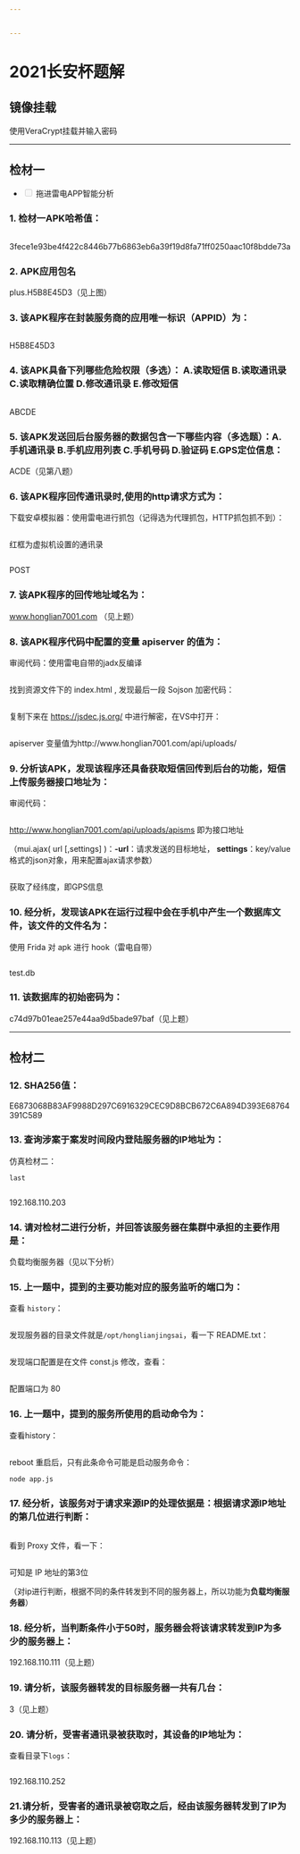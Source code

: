 ```yaml
---


---
```


<h1 id="长安杯题解">2021长安杯题解</h1>
<h2 id="镜像挂载">镜像挂载</h2>
<p>使用VeraCrypt挂载并输入密码</p>
<hr>
<h2 id="检材一">检材一</h2>
<ul>
<li class="task-list-item"><input type="checkbox" class="task-list-item-checkbox" disabled=""> 拖进雷电APP智能分析</li>
</ul>
<h3 id="检材一apk哈希值：">1. 检材一APK哈希值：</h3>
<p><img src="https://s2.loli.net/2022/07/07/VdRc3nTwWgsEHbi.png" alt=""></p>
<p>3fece1e93be4f422c8446b77b6863eb6a39f19d8fa71ff0250aac10f8bdde73a</p>
<h3 id="apk应用包名">2. APK应用包名</h3>
<p>plus.H5B8E45D3（见上图）</p>
<h3 id="该apk程序在封装服务商的应用唯一标识（appid）为：">3. 该APK程序在封装服务商的应用唯一标识（APPID）为：</h3>
<p><img src="https://s2.loli.net/2022/07/07/TkhLBGzqilSWO5e.png" alt=""></p>
<p>H5B8E45D3</p>
<h3 id="该apk具备下列哪些危险权限（多选）：-a.读取短信-b.读取通讯录-c.读取精确位置-d.修改通讯录-e.修改短信">4. 该APK具备下列哪些危险权限（多选）： A.读取短信 B.读取通讯录 C.读取精确位置 D.修改通讯录 E.修改短信</h3>
<p><img src="https://s2.loli.net/2022/07/07/dHaYOKvIx8Up69E.png" alt=""></p>
<p>ABCDE</p>
<h3 id="该apk发送回后台服务器的数据包含一下哪些内容（多选题）：a.手机通讯录-b.手机应用列表-c.手机号码-d.验证码-e.gps定位信息：">5. 该APK发送回后台服务器的数据包含一下哪些内容（多选题）：A.手机通讯录 B.手机应用列表 C.手机号码 D.验证码 E.GPS定位信息：</h3>
<p>ACDE（见第八题）</p>
<h3 id="该apk程序回传通讯录时使用的http请求方式为：">6. 该APK程序回传通讯录时,使用的http请求方式为：</h3>
<p>下载安卓模拟器：使用雷电进行抓包（记得选为代理抓包，HTTP抓包抓不到）：</p>
<p><img src="https://s2.loli.net/2022/07/08/dZsJg4F9cqDlMmC.png" alt=""></p>
<p>红框为虚拟机设置的通讯录</p>
<p><img src="https://s2.loli.net/2022/07/08/GQcPdzl7fwxXWFU.png" alt=""></p>
<p>POST</p>
<h3 id="该apk程序的回传地址域名为：">7. 该APK程序的回传地址域名为：</h3>
<p><a href="http://www.honglian7001.com">www.honglian7001.com</a> （见上题）</p>
<h3 id="该apk程序代码中配置的变量-apiserver-的值为：">8. 该APK程序代码中配置的变量 apiserver 的值为：</h3>
<p>审阅代码：使用雷电自带的jadx反编译</p>
<p><img src="https://s2.loli.net/2022/07/08/wde7NKaE1lFfmXb.png" alt=""></p>
<p>找到资源文件下的 index.html , 发现最后一段 Sojson 加密代码：</p>
<p><img src="https://s2.loli.net/2022/07/08/S8mprIQG9vVbxan.png" alt=""></p>
<p>复制下来在 <a href="https://jsdec.js.org/">https://jsdec.js.org/</a> 中进行解密，在VS中打开：</p>
<p><img src="https://s2.loli.net/2022/07/08/IdzN3JKgl1FRA25.png" alt=""></p>
<p>apiserver 变量值为http://www.honglian7001.com/api/uploads/</p>
<h3 id="分析该apk，发现该程序还具备获取短信回传到后台的功能，短信上传服务器接口地址为：">9. 分析该APK，发现该程序还具备获取短信回传到后台的功能，短信上传服务器接口地址为：</h3>
<p>审阅代码：</p>
<p><img src="https://s2.loli.net/2022/07/08/Ax5bqGrSoY9WiNL.png" alt=""></p>
<p><a href="http://www.honglian7001.com/api/uploads/apisms">http://www.honglian7001.com/api/uploads/apisms</a> 即为接口地址</p>
<p>（mui.ajax( url [,settings] )：<strong>-url</strong>：请求发送的目标地址， <strong>settings</strong>：key/value格式的json对象，用来配置ajax请求参数）</p>
<p><img src="https://s2.loli.net/2022/07/08/1dEbP3sGACqm6yT.png" alt=""></p>
<p>获取了经纬度，即GPS信息</p>
<h3 id="经分析，发现该apk在运行过程中会在手机中产生一个数据库文件，该文件的文件名为：">10. 经分析，发现该APK在运行过程中会在手机中产生一个数据库文件，该文件的文件名为：</h3>
<p>使用 Frida 对 apk 进行 hook（雷电自带）</p>
<p><img src="https://s2.loli.net/2022/07/08/92KJVv7EZTUhdBj.png" alt=""></p>
<p>test.db</p>
<h3 id="该数据库的初始密码为：">11. 该数据库的初始密码为：</h3>
<p>c74d97b01eae257e44aa9d5bade97baf（见上题）</p>
<hr>
<h2 id="检材二">检材二</h2>
<h3 id="sha256值：">12. SHA256值：</h3>
<p>E6873068B83AF9988D297C6916329CEC9D8BCB672C6A894D393E68764391C589</p>
<h3 id="查询涉案于案发时间段内登陆服务器的ip地址为：">13. 查询涉案于案发时间段内登陆服务器的IP地址为：</h3>
<p>仿真检材二：</p>
<pre><code>last
</code></pre>
<p><img src="https://s2.loli.net/2022/07/08/MyGULNIVkHZrKc7.png" alt=""></p>
<p>192.168.110.203</p>
<h3 id="请对检材二进行分析，并回答该服务器在集群中承担的主要作用是：">14. 请对检材二进行分析，并回答该服务器在集群中承担的主要作用是：</h3>
<p>负载均衡服务器（见以下分析）</p>
<h3 id="上一题中，提到的主要功能对应的服务监听的端口为：">15. 上一题中，提到的主要功能对应的服务监听的端口为：</h3>
<p>查看 <code>history</code>：</p>
<p><img src="https://s2.loli.net/2022/07/09/5T6YsuASF7EgCnc.png" alt=""></p>
<p>发现服务器的目录文件就是<code>/opt/honglianjingsai</code>，看一下 README.txt：</p>
<p><img src="https://s2.loli.net/2022/07/09/QiHwsk6SCn1xfBT.png" alt=""></p>
<p>发现端口配置是在文件 const.js 修改，查看：</p>
<p><img src="https://s2.loli.net/2022/07/09/cFrMXYwGJBqv8oy.png" alt=""></p>
<p>配置端口为 80</p>
<h3 id="上一题中，提到的服务所使用的启动命令为：">16. 上一题中，提到的服务所使用的启动命令为：</h3>
<p>查看history：</p>
<p><img src="https://s2.loli.net/2022/07/09/49zdgT7DjbfXPuC.png" alt=""></p>
<p>reboot 重启后，只有此条命令可能是启动服务命令：</p>
<pre><code>node app.js
</code></pre>
<h3 id="经分析，该服务对于请求来源ip的处理依据是：根据请求源ip地址的第几位进行判断：">17. 经分析，该服务对于请求来源IP的处理依据是：根据请求源IP地址的第几位进行判断：</h3>
<p><img src="https://s2.loli.net/2022/07/09/nDvYOyuJ6KqzTro.png" alt=""></p>
<p>看到 Proxy 文件，看一下：</p>
<p><img src="https://s2.loli.net/2022/07/09/D3RA6Uz87yvT5dk.png" alt=""></p>
<p>可知是 IP 地址的第3位</p>
<p>（对ip进行判断，根据不同的条件转发到不同的服务器上，所以功能为<strong>负载均衡服务器</strong>）</p>
<h3 id="经分析，当判断条件小于50时，服务器会将该请求转发到ip为多少的服务器上：">18. 经分析，当判断条件小于50时，服务器会将该请求转发到IP为多少的服务器上：</h3>
<p>192.168.110.111（见上题）</p>
<h3 id="请分析，该服务器转发的目标服务器一共有几台：">19. 请分析，该服务器转发的目标服务器一共有几台：</h3>
<p>3（见上题）</p>
<h3 id="请分析，受害者通讯录被获取时，其设备的ip地址为：">20. 请分析，受害者通讯录被获取时，其设备的IP地址为：</h3>
<p>查看目录下<code>logs</code>：</p>
<p><img src="https://s2.loli.net/2022/07/09/nUCbLVcvqxiIrH3.png" alt=""></p>
<p>192.168.110.252</p>
<h3 id="请分析，受害者的通讯录被窃取之后，经由该服务器转发到了ip为多少的服务器上：">21.请分析，受害者的通讯录被窃取之后，经由该服务器转发到了IP为多少的服务器上：</h3>
<p>192.168.110.113（见上题）</p>

